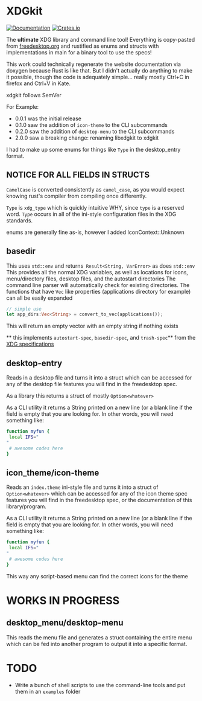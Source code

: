 # XDGkit
[![Documentation](https://docs.rs/xdgkit/badge.svg)](https://docs.rs/xdgkit)
[![Crates.io](https://img.shields.io/crates/v/xdgkit.svg)](https://crates.io/crates/xdgkit)


The **ultimate** XDG library and command line tool!
Everything is copy-pasted from [freedesktop.org](http://freedesktop.org) and rustified as enums and structs with implementations in main for a binary tool to use the specs!

This work could technically regenerate the website documentation via doxygen because Rust is like that.  But I didn't actually do anything to make it possible, though the code is adequately simple... really mostly Ctrl+C in firefox and Ctrl+V in Kate.

xdgkit follows SemVer

For Example:
 * 0.0.1 was the initial release
 * 0.1.0 saw the addition of `icon-theme` to the CLI subcommands
 * 0.2.0 saw the addition of `desktop-menu` to the CLI subcommands
 * 2.0.0 saw a breaking change: renaming libxdgkit to xdgkit

I had to make up some enums for things like `Type` in the desktop_entry format.

## NOTICE FOR ALL FIELDS IN STRUCTS

`CamelCase` is converted consistently as `camel_case`, as you would expect knowing rust's compiler from compiling once differently.

`Type` is `xdg_type`  which is quickly intuitive WHY, since `type` is a reserved word.  `Type` occurs in all of the ini-style configuration files in the XDG standards.

enums are generally fine as-is, however I added IconContext::Unknown
## basedir

This uses `std::env` and returns` Result<String, VarError>` as does `std::env`
This provides all the normal XDG variables, as well as locations for icons, menu/directory files, desktop files, and the autostart directories
The command line parser will automatically check for existing directories.
The functions that have `Vec` like properties (applications directory for example) can all be easily expanded
```rs
// simple use
let app_dirs:Vec<String> = convert_to_vec(applications());
```
This will return an empty vector with an empty string if nothing exists

** this implements `autostart-spec`, `basedir-spec`, and `trash-spec`** from the [XDG specifications](https://specifications.freedesktop.org/)

## desktop-entry

Reads in a desktop file and turns it into a struct which can be accessed for any of the desktop file features you will find in the freedesktop spec.

As a library this returns a struct of mostly `Option<whatever>`

As a CLI utility it returns a String printed on a new line (or a blank line if the field is empty that you are looking for. In other words, you will need something like:

```sh
function myfun {
 local IFS="
"
 # awesome codes here
}
```

## icon_theme/icon-theme

Reads an `index.theme` ini-style file and turns it into a struct of `Option<whatever>` which can be accessed for any of the icon theme spec features you will find in the freedesktop spec, or the documentation of this library/program.

As a CLI utility it returns a String printed on a new line (or a blank line if the field is empty that you are looking for. In other words, you will need something like:

```sh
function myfun {
 local IFS="
"
 # awesome codes here
}
```

This way any script-based menu can find the correct icons for the theme

# WORKS IN PROGRESS

## desktop_menu/desktop-menu

This reads the menu file and generates a struct containing the entire menu which can be fed into another program to output it into a specific format.

# TODO

 * Write a bunch of shell scripts to use the command-line tools and put them in an `examples` folder
